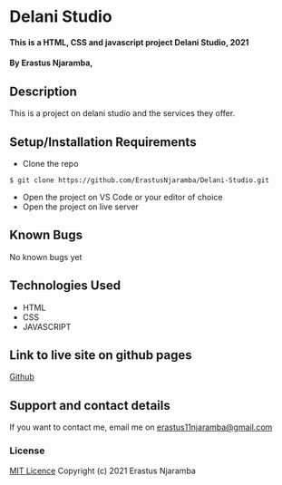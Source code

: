 # Delani Studio
#### This is a HTML, CSS and javascript project Delani Studio, 2021
#### By Erastus Njaramba,
## Description
This is a project on delani studio and the services they offer.
## Setup/Installation Requirements
* Clone the repo
```
$ git clone https://github.com/ErastusNjaramba/Delani-Studio.git
```
* Open  the project on VS Code or your editor of choice
* Open the project on live server
## Known Bugs
No known bugs yet
## Technologies Used
* HTML
* CSS
* JAVASCRIPT
## Link to live site on github pages
[Github](https://erastusnjaramba.github.io/Delani-Studio/) 

## Support and contact details
If you want to contact me, email me on erastus11njaramba@gmail.com
### License
[MIT Licence](Licence)
Copyright (c) 2021 Erastus Njaramba